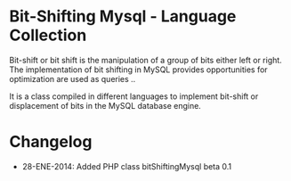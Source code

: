 Bit-Shifting Mysql - Language Collection
================

Bit-shift or bit shift is the manipulation of a group of bits either left or right. The implementation of bit shifting in MySQL provides opportunities for optimization are used as queries .. 

It is a class compiled in different languages ​​to implement bit-shift or displacement of bits in the MySQL database engine.


Changelog
================

- 28-ENE-2014: Added PHP class bitShiftingMysql beta 0.1 


